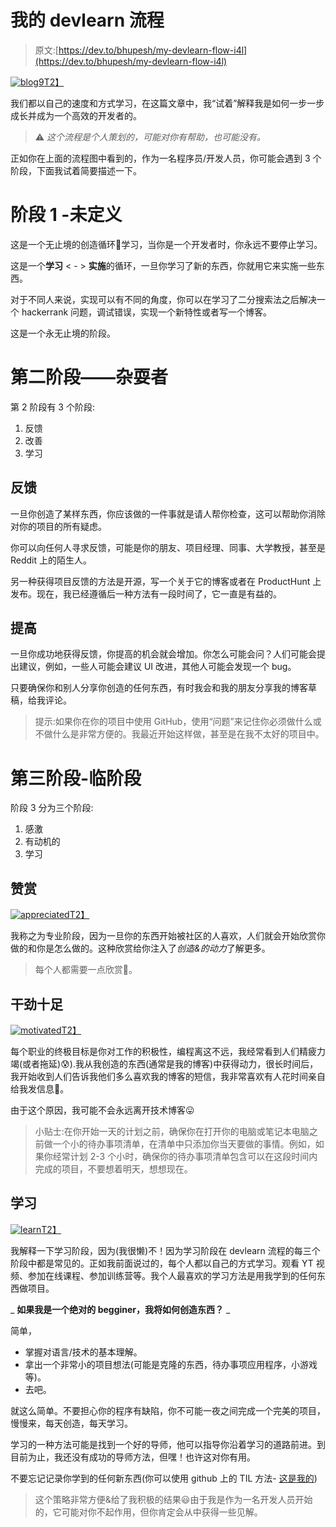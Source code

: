 # 我的 devlearn 流程

> 原文:[https://dev.to/bhupesh/my-devlearn-flow-i4l](https://dev.to/bhupesh/my-devlearn-flow-i4l)

[![blog9](../Images/3811a7c2e5fa3366b0bb5fdf73123deb.png)T2】](https://res.cloudinary.com/practicaldev/image/fetch/s--ETuSfSJ---/c_limit%2Cf_auto%2Cfl_progressive%2Cq_auto%2Cw_880/https://raw.githubusercontent.com/Bhupesh-V/Bhupesh-V.github.io/master/images/blog9.png)

我们都以自己的速度和方式学习，在这篇文章中，我“试着”解释我是如何一步一步成长并成为一个高效的开发者的。

> ⚠️ *这个流程是个人策划的，可能对你有帮助，也可能没有。*

正如你在上面的流程图中看到的，作为一名程序员/开发人员，你可能会遇到 3 个阶段，下面我试着简要描述一下。

# [](#phase-1-the-undefined)阶段 1 -未定义

这是一个无止境的创造循环🔄学习，当你是一个开发者时，你永远不要停止学习。

这是一个**学习** < - > **实施**的循环，一旦你学习了新的东西，你就用它来实施一些东西。

对于不同人来说，实现可以有不同的角度，你可以在学习了二分搜索法之后解决一个 hackerrank 问题，调试错误，实现一个新特性或者写一个博客。

这是一个永无止境的阶段。

# [](#phase-2-the-juggler)第二阶段——杂耍者

第 2 阶段有 3 个阶段:

1.  反馈
2.  改善
3.  学习

## [](#feedback)反馈

一旦你创造了某样东西，你应该做的一件事就是请人帮你检查，这可以帮助你消除对你的项目的所有疑虑。

你可以向任何人寻求反馈，可能是你的朋友、项目经理、同事、大学教授，甚至是 Reddit 上的陌生人。

另一种获得项目反馈的方法是开源，写一个关于它的博客或者在 ProductHunt 上发布。现在，我已经遵循后一种方法有一段时间了，它一直是有益的。

## [](#improve)提高

一旦你成功地获得反馈，你提高的机会就会增加。你怎么可能会问？人们可能会提出建议，例如，一些人可能会建议 UI 改进，其他人可能会发现一个 bug。

只要确保你和别人分享你创造的任何东西，有时我会和我的朋友分享我的博客草稿，给我评论。

> 提示:如果你在你的项目中使用 GitHub，使用“问题”来记住你必须做什么或不做什么是非常方便的。我最近开始这样做，甚至是在我不太好的项目中。

# [](#phase-3-the-pro-stage)第三阶段-临阶段

阶段 3 分为三个阶段:

1.  感激
2.  有动机的
3.  学习

## [](#appreciated)赞赏

[![appreciated](../Images/f9c819c62f89c017504386282661da32.png)T2】](https://i.giphy.com/media/kiLq8SSDcewve/giphy.gif)

我称之为专业阶段，因为一旦你的东西开始被社区的人喜欢，人们就会开始欣赏你做的和你是怎么做的。这种欣赏给你注入了*创造&的动力*了解更多。

> 每个人都需要一点欣赏💟。

## [](#motivated)干劲十足

[![motivated](../Images/315533ec9c587e73547751d4584d90d2.png)T2】](https://i.giphy.com/media/3o6ZsXHLRnkgPtEYVi/giphy.gif)

每个职业的终极目标是你对工作的积极性，编程离这不远，我经常看到人们精疲力竭(或者拖延)😰).我从我创造的东西(通常是我的博客)中获得动力，很长时间后，我开始收到人们告诉我他们多么喜欢我的博客的短信，我非常喜欢有人花时间亲自给我发信息💓。

由于这个原因，我可能不会永远离开技术博客😛

> 小贴士:在你开始一天的计划之前，确保你在打开你的电脑或笔记本电脑之前做一个小的待办事项清单，在清单中只添加你当天要做的事情。例如，如果你经常计划 2-3 个小时，确保你的待办事项清单包含可以在这段时间内完成的项目，不要想着明天，想想现在。

## [](#learn)学习

[![learn](../Images/312cf64a58c1ecc04765019dea19df64.png)T2】](https://i.giphy.com/media/DpNrB4a210Qg0/giphy.gif)

我解释一下学习阶段，因为(我很懒)不！因为学习阶段在 devlearn 流程的每三个阶段中都是常见的。正如我前面说过的，每个人都以自己的方式学习。观看 YT 视频、参加在线课程、参加训练营等。我个人最喜欢的学习方法是用我学到的任何东西做项目。

_ **如果我是一个绝对的 begginer，我将如何创造东西？** _

简单，

*   掌握对语言/技术的基本理解。
*   拿出一个非常小的项目想法(可能是克隆的东西，待办事项应用程序，小游戏等)。
*   去吧。

就这么简单。不要担心你的程序有缺陷，你不可能一夜之间完成一个完美的项目，慢慢来，每天创造，每天学习。

学习的一种方法可能是找到一个好的导师，他可以指导你沿着学习的道路前进。到目前为止，我还没有成功的导师方法，但嘿！也许这对你有用。

不要忘记记录你学到的任何新东西(你可以使用 github 上的 TIL 方法- [这是我的](https://bhupesh.codes/til/))

> 这个策略非常方便&给了我积极的结果😃由于我是作为一名开发人员开始的，它可能对你不起作用，但你肯定会从中获得一些见解。